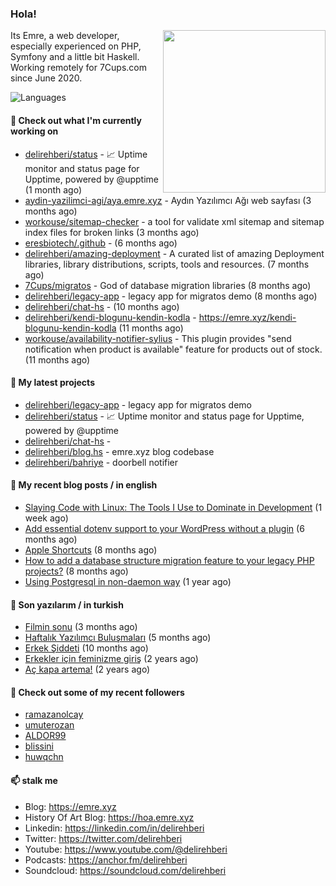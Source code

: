 <h3>Hola!</h3>
 

<img align="right" src="https://media.giphy.com/media/ZE6HYckyroMWwSp11C/giphy-downsized.gif" width="260">

Its Emre, a web developer, especially experienced on PHP, Symfony and a little bit Haskell. Working remotely for 7Cups.com since June 2020. 

![Languages](https://github-readme-stats.vercel.app/api/top-langs/?username=delirehberi&layout=compact)

#### 👷 Check out what I'm currently working on

- [delirehberi/status](https://github.com/delirehberi/status) - 📈 Uptime monitor and status page for Upptime, powered by @upptime (1 month ago)
- [aydin-yazilimci-agi/aya.emre.xyz](https://github.com/aydin-yazilimci-agi/aya.emre.xyz) - Aydın Yazılımcı Ağı web sayfası (3 months ago)
- [workouse/sitemap-checker](https://github.com/workouse/sitemap-checker) - a tool for validate xml sitemap and sitemap index files for broken links (3 months ago)
- [eresbiotech/.github](https://github.com/eresbiotech/.github) -  (6 months ago)
- [delirehberi/amazing-deployment](https://github.com/delirehberi/amazing-deployment) - A curated list of amazing Deployment libraries, library distributions, scripts, tools and resources. (7 months ago)
- [7Cups/migratos](https://github.com/7Cups/migratos) - God of database migration libraries (8 months ago)
- [delirehberi/legacy-app](https://github.com/delirehberi/legacy-app) - legacy app for migratos demo (8 months ago)
- [delirehberi/chat-hs](https://github.com/delirehberi/chat-hs) -  (10 months ago)
- [delirehberi/kendi-blogunu-kendin-kodla](https://github.com/delirehberi/kendi-blogunu-kendin-kodla) - https://emre.xyz/kendi-blogunu-kendin-kodla (11 months ago)
- [workouse/availability-notifier-sylius](https://github.com/workouse/availability-notifier-sylius) - This plugin provides &#34;send notification when product is available&#34; feature for products out of stock. (11 months ago)

#### 🌱 My latest projects

- [delirehberi/legacy-app](https://github.com/delirehberi/legacy-app) - legacy app for migratos demo
- [delirehberi/status](https://github.com/delirehberi/status) - 📈 Uptime monitor and status page for Upptime, powered by @upptime
- [delirehberi/chat-hs](https://github.com/delirehberi/chat-hs) - 
- [delirehberi/blog.hs](https://github.com/delirehberi/blog.hs) - emre.xyz blog codebase 
- [delirehberi/bahriye](https://github.com/delirehberi/bahriye) - doorbell notifier

#### 📜 My recent blog posts / in english

- [Slaying Code with Linux: The Tools I Use to Dominate in Development](https://emre.xyz/slaying-code-with-linux-the-tools-i-use-to-dominate-in-development) (1 week ago)
- [Add essential dotenv support to your WordPress without a plugin](https://emre.xyz/add-essential-dotenv-support-to-your-wordpress-without-a-plugin) (6 months ago)
- [Apple Shortcuts](https://emre.xyz/apple-shortcuts) (8 months ago)
- [How to add a database structure migration feature to your legacy PHP projects?](https://emre.xyz/how-to-add-a-database-structure-migration-feature-to-your-legacy-php-projects) (8 months ago)
- [Using Postgresql in non-daemon way](https://emre.xyz/using-postgresql-in-non-daemon-way) (1 year ago)

#### 📜 Son yazılarım / in turkish

- [Filmin sonu](https://emre.xyz/filmin-sonu) (3 months ago)
- [Haftalık Yazılımcı Buluşmaları](https://emre.xyz/haftalik-yazilimci-bulusmalari) (5 months ago)
- [Erkek Şiddeti](https://emre.xyz/erkek-siddeti) (10 months ago)
- [Erkekler için feminizme giriş](https://emre.xyz/erkekler-icin-feminizme-giris) (2 years ago)
- [Aç kapa artema!](https://emre.xyz/ac-kapa-artema) (2 years ago)

#### 👯 Check out some of my recent followers

- [ramazanolcay](https://github.com/ramazanolcay)
- [umuterozan](https://github.com/umuterozan)
- [ALDOR99](https://github.com/ALDOR99)
- [blissini](https://github.com/blissini)
- [huwqchn](https://github.com/huwqchn)

#### 📫 stalk me

- Blog: https://emre.xyz
- History Of Art Blog: https://hoa.emre.xyz
- Linkedin: https://linkedin.com/in/delirehberi
- Twitter: https://twitter.com/delirehberi
- Youtube: https://www.youtube.com/@delirehberi
- Podcasts: https://anchor.fm/delirehberi
- Soundcloud: https://soundcloud.com/delirehberi


